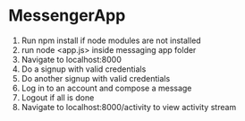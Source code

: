 # MessengerApp
1. Run npm install if node modules are not installed
2. run node <app.js> inside messaging app folder
3. Navigate to localhost:8000
3. Do a signup with valid credentials
4. Do another signup with valid credentials
5. Log in to an account and compose a message
6. Logout if all is done
7. Navigate to localhost:8000/activity to view activity stream 